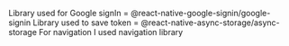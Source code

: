Library used for Google signIn  = @react-native-google-signin/google-signin
Library used to save token  = @react-native-async-storage/async-storage
For navigation I used navigation library 